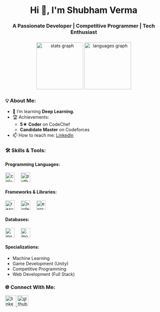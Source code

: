 <h1 align="center">Hi 👋, I'm Shubham Verma</h1>
<h3 align="center">A Passionate Developer | Competitive Programmer | Tech Enthusiast</h3>

###

<div align="center">
  <img src="https://github-readme-stats.vercel.app/api?username=skv-1180&hide_title=false&hide_rank=false&show_icons=true&include_all_commits=true&count_private=true&disable_animations=false&theme=dracula&title_color=00FF00&locale=en&hide_border=false" height="150" alt="stats graph"  />
  <img src="https://github-readme-stats.vercel.app/api/top-langs?username=skv-1180&locale=en&hide_title=false&layout=compact&card_width=320&langs_count=5&theme=dracula&title_color=00FF00&hide_border=false" height="150" alt="languages graph"  />
</div>

###

### 💡 About Me:
- 🌱 I’m learning **Deep Learning.**
- 🏆 Achievements:
  - **5★ Coder** on CodeChef
  - **Candidate Master** on Codeforces
- 📫 How to reach me: [LinkedIn](https://www.linkedin.com/in/shubhamkrverma/)

###

### 🛠️ Skills & Tools:
#### Programming Languages:
<div align="left">
  <img src="https://cdn.jsdelivr.net/gh/devicons/devicon/icons/cplusplus/cplusplus-original.svg" height="30" alt="cplusplus logo" />
  <img width="12" />
  <img src="https://cdn.jsdelivr.net/gh/devicons/devicon/icons/python/python-original.svg" height="30" alt="python logo" />
  <img width="12" />
</div>

#### Frameworks & Libraries:
<div align="left">
  <img src="https://cdn.jsdelivr.net/gh/devicons/devicon/icons/react/react-original.svg" height="30" alt="react logo" />
  <img width="12" />
  <img src="https://cdn.jsdelivr.net/gh/devicons/devicon/icons/nodejs/nodejs-original.svg" height="30" alt="nodejs logo" />
  <img width="12" />
  <img src="https://cdn.jsdelivr.net/gh/devicons/devicon/icons/express/express-original.svg" height="30" alt="express logo" />
</div>

#### Databases:
<div align="left">
  <img src="https://cdn.jsdelivr.net/gh/devicons/devicon/icons/mysql/mysql-original.svg" height="30" alt="mysql logo" />
  <img width="12" />
  <img src="https://cdn.jsdelivr.net/gh/devicons/devicon/icons/mongodb/mongodb-original.svg" height="30" alt="mongodb logo" />
</div>

#### Specializations:
- Machine Learning
- Game Development (Unity)
- Competitive Programming
- Web Development (Full Stack)

###

### 🌐 Connect With Me:
<div align="left">
  <a href="https://www.linkedin.com/in/shubhamkrverma/" target="_blank">
    <img src="https://img.shields.io/badge/LinkedIn-0077B5?logo=linkedin&logoColor=white&style=for-the-badge" height="35" alt="linkedin logo" />
  </a>
  <a href="https://github.com/skv-1180" target="_blank">
    <img src="https://img.shields.io/badge/GitHub-181717?logo=github&logoColor=white&style=for-the-badge" height="35" alt="github logo" />
  </a>
</div>

###

